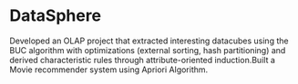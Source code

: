 # DataSphere
Developed an OLAP project that extracted interesting datacubes using the BUC algorithm with optimizations (external sorting, hash partitioning) and derived characteristic rules through attribute-oriented induction.Built a Movie recommender system using Apriori Algorithm.
